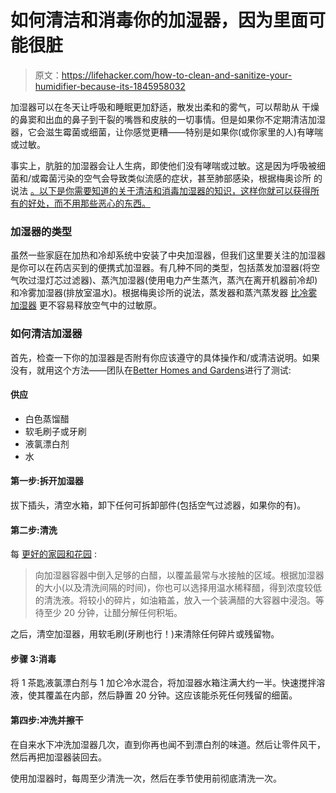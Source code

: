 # 如何清洁和消毒你的加湿器，因为里面可能很脏

> 原文：<https://lifehacker.com/how-to-clean-and-sanitize-your-humidifier-because-its-1845958032>

加湿器可以在冬天让呼吸和睡眠更加舒适，散发出柔和的雾气，可以帮助从 干燥的鼻窦和出血的鼻子到干裂的嘴唇和皮肤的一切事情。但是如果你不定期清洁加湿器，它会滋生霉菌或细菌，让你感觉更糟——特别是如果你(或你家里的人)有哮喘或过敏。



事实上，肮脏的加湿器会让人生病，即使他们没有哮喘或过敏。这是因为呼吸被细菌和/或霉菌污染的空气会导致类似流感的症状，甚至肺部感染，根据梅奥诊所 的说法 [。以下是你需要知道的关于清洁和消毒加湿器的知识，这样你就可以获得所有的好处，而不用那些恶心的东西。](https://www.mayoclinic.org/diseases-conditions/common-cold/in-depth/humidifiers/art-20048021)

### 加湿器的类型

虽然一些家庭在加热和冷却系统中安装了中央加湿器，但我们这里要关注的加湿器是你可以在药店买到的便携式加湿器。有几种不同的类型，包括蒸发加湿器(将空气吹过湿灯芯过滤器)、蒸汽加湿器(使用电力产生蒸汽，蒸汽在离开机器前冷却)和冷雾加湿器(排放室温水)。根据梅奥诊所的说法，蒸发器和蒸汽蒸发器 [比冷雾加湿器](https://www.mayoclinic.org/diseases-conditions/common-cold/in-depth/humidifiers/art-20048021) 更不容易释放空气中的过敏原。

### **如何清洁加湿器**

首先，检查一下你的加湿器是否附有你应该遵守的具体操作和/或清洁说明。如果没有，就用这个方法——团队在[Better Homes and Gardens](https://www.bhg.com/homekeeping/house-cleaning/tips/how-to-clean-humidifier/)进行了测试:

#### 供应

*   白色蒸馏醋
*   软毛刷子或牙刷
*   液氯漂白剂
*   水

#### 第一步:拆开加湿器

拔下插头，清空水箱，卸下任何可拆卸部件(包括空气过滤器，如果你的有)。

#### 第二步:清洗

每 [更好的家园和花园](https://www.bhg.com/homekeeping/house-cleaning/tips/how-to-clean-humidifier/) :

> 向加湿器容器中倒入足够的白醋，以覆盖最常与水接触的区域。根据加湿器的大小(以及清洗间隔的时间)，你也可以选择用温水稀释醋，得到浓度较低的清洗液。将较小的碎片，如油箱盖，放入一个装满醋的大容器中浸泡。等待至少 20 分钟，让醋分解任何积垢。

之后，清空加湿器，用软毛刷(牙刷也行！)来清除任何碎片或残留物。

#### 步骤 3:消毒

将 1 茶匙液氯漂白剂与 1 加仑冷水混合，将加湿器水箱注满大约一半。快速搅拌溶液，使其覆盖在内部，然后静置 20 分钟。这应该能杀死任何残留的细菌。

#### 第四步:冲洗并擦干

在自来水下冲洗加湿器几次，直到你再也闻不到漂白剂的味道。然后让零件风干，然后再把加湿器装回去。

使用加湿器时，每周至少清洗一次，然后在季节使用前彻底清洗一次。